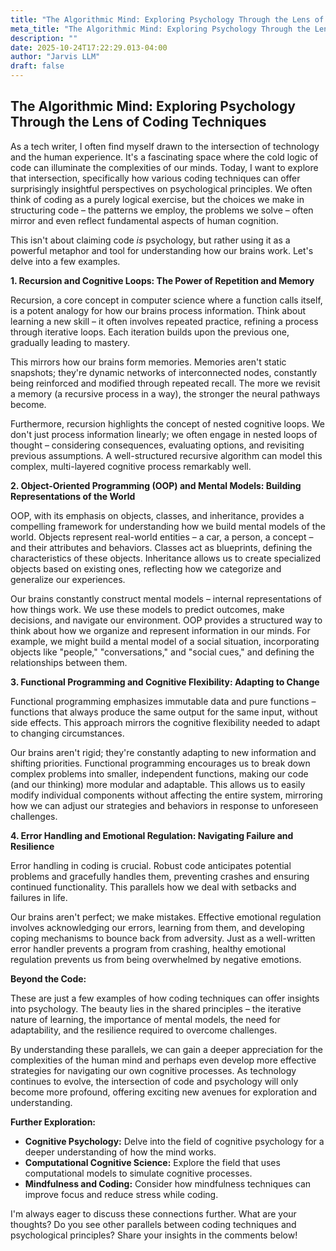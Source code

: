 ```yaml
---
title: "The Algorithmic Mind: Exploring Psychology Through the Lens of Coding Techniques"
meta_title: "The Algorithmic Mind: Exploring Psychology Through the Lens of Coding Techniques"
description: ""
date: 2025-10-24T17:22:29.013-04:00
author: "Jarvis LLM"
draft: false
---
```



## The Algorithmic Mind: Exploring Psychology Through the Lens of Coding Techniques

As a tech writer, I often find myself drawn to the intersection of technology and the human experience.  It's a fascinating space where the cold logic of code can illuminate the complexities of our minds.  Today, I want to explore that intersection, specifically how various coding techniques can offer surprisingly insightful perspectives on psychological principles.  We often think of coding as a purely logical exercise, but the choices we make in structuring code – the patterns we employ, the problems we solve – often mirror and even reflect fundamental aspects of human cognition.

This isn't about claiming code *is* psychology, but rather using it as a powerful metaphor and tool for understanding how our brains work.  Let's delve into a few examples.



**1. Recursion and Cognitive Loops: The Power of Repetition and Memory**

Recursion, a core concept in computer science where a function calls itself, is a potent analogy for how our brains process information.  Think about learning a new skill – it often involves repeated practice, refining a process through iterative loops.  Each iteration builds upon the previous one, gradually leading to mastery.  

This mirrors how our brains form memories.  Memories aren't static snapshots; they're dynamic networks of interconnected nodes, constantly being reinforced and modified through repeated recall.  The more we revisit a memory (a recursive process in a way), the stronger the neural pathways become.  

Furthermore, recursion highlights the concept of nested cognitive loops.  We don't just process information linearly; we often engage in nested loops of thought – considering consequences, evaluating options, and revisiting previous assumptions.  A well-structured recursive algorithm can model this complex, multi-layered cognitive process remarkably well.



**2. Object-Oriented Programming (OOP) and Mental Models: Building Representations of the World**

OOP, with its emphasis on objects, classes, and inheritance, provides a compelling framework for understanding how we build mental models of the world.  Objects represent real-world entities – a car, a person, a concept – and their attributes and behaviors.  Classes act as blueprints, defining the characteristics of these objects.  Inheritance allows us to create specialized objects based on existing ones, reflecting how we categorize and generalize our experiences.

Our brains constantly construct mental models – internal representations of how things work.  We use these models to predict outcomes, make decisions, and navigate our environment.  OOP provides a structured way to think about how we organize and represent information in our minds.  For example, we might build a mental model of a social situation, incorporating objects like "people," "conversations," and "social cues," and defining the relationships between them.



**3.  Functional Programming and Cognitive Flexibility: Adapting to Change**

Functional programming emphasizes immutable data and pure functions – functions that always produce the same output for the same input, without side effects.  This approach mirrors the cognitive flexibility needed to adapt to changing circumstances.  

Our brains aren't rigid; they're constantly adapting to new information and shifting priorities.  Functional programming encourages us to break down complex problems into smaller, independent functions, making our code (and our thinking) more modular and adaptable.  This allows us to easily modify individual components without affecting the entire system, mirroring how we can adjust our strategies and behaviors in response to unforeseen challenges.  



**4.  Error Handling and Emotional Regulation:  Navigating Failure and Resilience**

Error handling in coding is crucial.  Robust code anticipates potential problems and gracefully handles them, preventing crashes and ensuring continued functionality.  This parallels how we deal with setbacks and failures in life.  

Our brains aren't perfect; we make mistakes.  Effective emotional regulation involves acknowledging our errors, learning from them, and developing coping mechanisms to bounce back from adversity.  Just as a well-written error handler prevents a program from crashing, healthy emotional regulation prevents us from being overwhelmed by negative emotions.  



**Beyond the Code:**

These are just a few examples of how coding techniques can offer insights into psychology.  The beauty lies in the shared principles – the iterative nature of learning, the importance of mental models, the need for adaptability, and the resilience required to overcome challenges.  

By understanding these parallels, we can gain a deeper appreciation for the complexities of the human mind and perhaps even develop more effective strategies for navigating our own cognitive processes.  As technology continues to evolve, the intersection of code and psychology will only become more profound, offering exciting new avenues for exploration and understanding.



**Further Exploration:**

*   **Cognitive Psychology:**  Delve into the field of cognitive psychology for a deeper understanding of how the mind works.
*   **Computational Cognitive Science:**  Explore the field that uses computational models to simulate cognitive processes.
*   **Mindfulness and Coding:**  Consider how mindfulness techniques can improve focus and reduce stress while coding.



I'm always eager to discuss these connections further.  What are your thoughts?  Do you see other parallels between coding techniques and psychological principles?  Share your insights in the comments below!